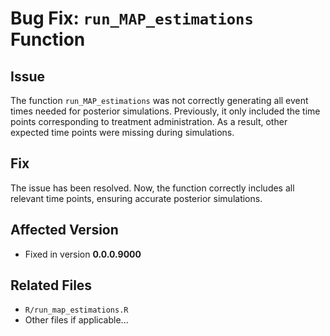 
# Bug Fix: `run_MAP_estimations` Function

## Issue
The function `run_MAP_estimations` was not correctly generating all event times needed for posterior simulations. 
Previously, it only included the time points corresponding to treatment administration. As a result, other expected time points were missing during simulations.

## Fix
The issue has been resolved. Now, the function correctly includes all relevant time points, ensuring accurate posterior simulations.

## Affected Version
- Fixed in version **0.0.0.9000**

## Related Files
- `R/run_map_estimations.R`  
- Other files if applicable...

